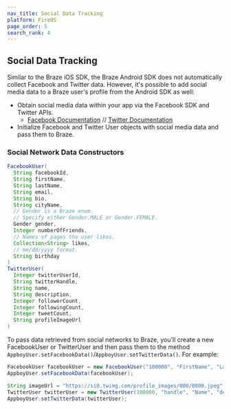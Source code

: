 ```yaml
---
nav_title: Social Data Tracking
platform: FireOS
page_order: 5
search_rank: 4
---
```

## Social Data Tracking
Similar to the Braze iOS SDK, the Braze Android SDK does not automatically collect Facebook and Twitter data. However, it's possible to add social media data to a Braze user's profile from the Android SDK as well:

- Obtain social media data within your app via the Facebook SDK and Twitter APIs.
  - [Facebook Documentation][1] // [Twitter Documentation][2]
- Initialize Facebook and Twitter User objects with social media data and pass them to Braze.

### Social Network Data Constructors

```java
FacebookUser(
  String facebookId,
  String firstName,
  String lastName,
  String email,
  String bio,
  String cityName,
  // Gender is a Braze enum.
  // Specify either Gender.MALE or Gender.FEMALE.
  Gender gender,
  Integer numberOfFriends,
  // Names of pages the user likes.
  Collection<String> likes,
  // mm/dd/yyyy format.
  String birthday
)
TwitterUser(
  Integer twitterUserId,
  String twitterHandle,
  String name,
  String description,
  Integer followerCount,
  Integer followingCount,
  Integer tweetCount,
  String profileImageUrl
)
```

To pass data retrieved from social networks to Braze, you'll create a new FacebookUser or TwitterUser and then pass them to the method `AppboyUser.setFacebookData()`/`AppboyUser.setTwitterData()`. For example:

```java
FacebookUser facebookUser = new FacebookUser("100000", "FirstName", "LastName", "email@email.com", "bio", "City", Gender.MALE, 3, ,"04/13/1990");
AppboyUser.setFacebookData(facebookUser);

String imageUrl = "https://si0.twimg.com/profile_images/000/0000.jpeg";
TwitterUser twitterUser = new TwitterUser(100000, "handle", "Name", "description", 100, 50, 150, imageUrl);
AppboyUser.setTwitterData(twitterUser);

```


[1]: https://developers.facebook.com/docs/howtos/androidsdk/3.0/login-with-facebook/#step1
[2]: https://developer.twitter.com/en/docs
